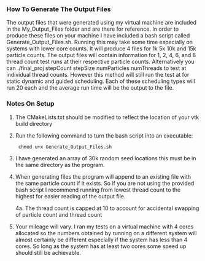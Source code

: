 
### How To Generate The Output Files

The output files that were generated using my virtual machine are included in the My_Output_Files folder and are there for reference.
In order to produce these files on your machine I have included a bash script called Generate_Output_Files.sh. Running this may take
some time especially on systems with lower core counts. It will produce 4 files for 1k 5k 10k and 15k particle counts. The output files
will contain information for 1, 2, 4, 6, and 8 thread count test runs at their respective particle counts. Alternatively you can 
./final_proj stepCount stepSize numParticles numThreads to test at individual thread counts. However this method will still run the test
at for static dynamic and guided scheduling. Each of these scheduling types will run 20 each and the average run time will be the output
to the file. 

### Notes On Setup

1. The CMakeLists.txt should be modified to reflect the location of your vtk build directory

2. Run the following command to turn the bash script into an executable:
        
        chmod u+x Generate_Output_Files.sh

3. I have generated an array of 30k random seed locations this must be in the same directory as
   the program.

4. When generating files the program will append to an existing file with the same particle count
   if it exists. So if you are not using the provided bash script I recommend running from lowest
   thread count to the highest for easier reading of the output file. 

   4a. The thread count is capped at 10 to account for accidental swapping 
       of particle count and thread count

5. Your mileage will vary. I ran my tests on a virtual machine with 4 cores allocated so the numbers
   obtained by running on a different system will almost certainly be different especially if the system
   has less than 4 cores. So long as the system has at least two cores some speed up should still be achievable.

